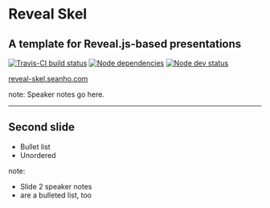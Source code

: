 # Reveal Skel
## A template for Reveal.js-based presentations

[![Travis-CI build status](https://travis-ci.org/seanho00/reveal-skel.svg)](https://travis-ci.org/seanho00/reveal-skel)
[![Node dependencies](https://david-dm.org/seanho00/reveal-skel.svg)](https://david-dm.org/seanho00/reveal-skel)
[![Node dev status](https://david-dm.org/seanho00/reveal-skel/dev-status.svg)](https://david-dm.org/seanho00/reveal-skel#info=devDependencies)

[reveal-skel.seanho.com](http://reveal-skel.seanho.com)

note:
Speaker notes go here.

---
<!-- .slide: data-background-image="static/img/unsplash-Jztmx9yqjBw-stars.jpg" -->

## Second slide
* Bullet list
* Unordered

note:
+ Slide 2 speaker notes
+ are a bulleted list, too
